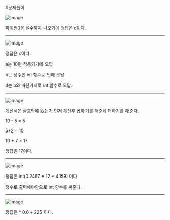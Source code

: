 #문제풀이

![image](https://user-images.githubusercontent.com/80689330/133076342-66a8bacc-36b9-481f-bc2c-b9ab7425b9bd.png)



파이썬3은 실수까지 나오기에 정답은 d이다.


-----------

![image](https://user-images.githubusercontent.com/80689330/133076424-01143e12-ebfb-4103-a74a-78e451beca75.png)

정답은 c이다.

a는 10만 적용되기에 오답

b는 정수인 int 함수로 인해 오답

d는 b와 마찬가지로 int 함수로 오답.

--------

![image](https://user-images.githubusercontent.com/80689330/133076585-e2b65053-2ccc-4da7-b3a5-e46aa1661aa9.png)

계산식은 괄호안에 있는거 먼저 계산후 곱하기를 해준뒤 더하기를 해준다.

10 - 5 = 5

5*2 = 10

10 + 7 = 17

정답은 17이다.

-----


![image](https://user-images.githubusercontent.com/80689330/133076713-9f6d827e-84f9-4b32-9dc6-7ed8d3fde24e.png)


정답은 int(0.2467 * 12 + 4.159) 이다

정수로 출력해야함으로 int 함수를 써준다.

-------

![image](https://user-images.githubusercontent.com/80689330/133076784-dee57b89-fb62-4066-a6da-4708e60c9c67.png)


정답은 * 0.6 + 225  이다.

